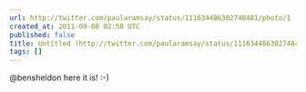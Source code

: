 ```yaml
---
url: http://twitter.com/paularamsay/status/111634486302740481/photo/1
created_at: 2011-09-08 02:58 UTC
published: false
title: Untitled (http://twitter.com/paularamsay/status/111634486302740481/photo/1)
tags: []
---
```


@bensheldon here it is! :-)
